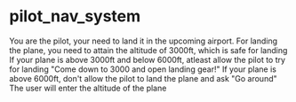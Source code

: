 # pilot_nav_system
You are the pilot, your need to land it in the upcoming airport.
For landing the plane, you need to attain the altitude of 3000ft, which is safe for landing
If your plane is above 3000ft and below 6000ft, atleast allow the pilot to try for landing "Come down to 3000 and open landing gear!"
If your plane is above 6000ft, don't allow the pilot to land the plane and ask "Go around"
The user will enter the altitude of the plane
